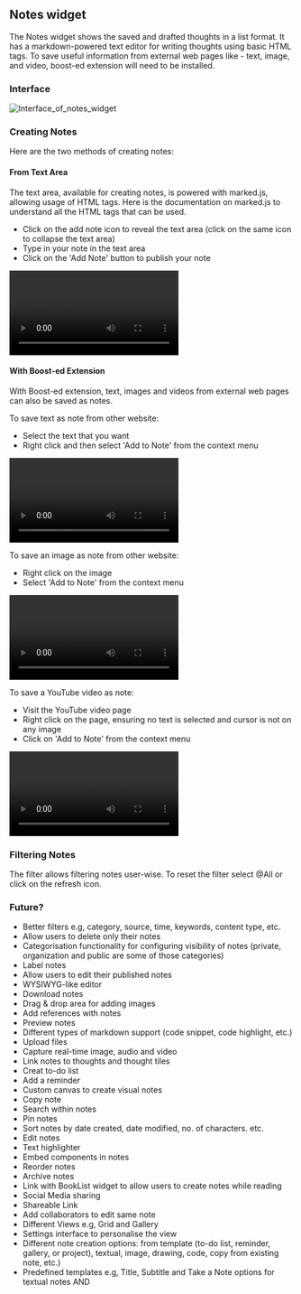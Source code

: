 ## Notes widget

The Notes widget shows the saved and drafted thoughts in a list format. It has a markdown-powered text editor for writing thoughts using basic HTML tags. To save useful information from external web pages like - text, image, and video, boost-ed extension will need to be installed.


### Interface

![Interface_of_notes_widget](https://gitlab.com/edvanta/gomad/thoughtjumper/tj-dictionary/-/wikis/uploads/dbc11f00045c468fae3bd55a8e57ed44/Interface_of_notes_widget.png)

### Creating Notes

Here are the two methods of creating notes:

#### From Text Area

The text area, available for creating notes, is powered with marked.js, allowing usage of HTML tags. Here is the documentation on marked.js to understand all the HTML tags that can be used.

- Click on the add note icon to reveal the text area (click on the same icon to collapse the text area)
- Type in your note in the text area
- Click on the 'Add Note' button to publish your note

![Adding_Notes_via_Text_Area](https://gitlab.com/edvanta/gomad/thoughtjumper/tj-dictionary/-/wikis/uploads/428fb91a983bd54a8550a5a08613d3b7/Adding_Notes_via_Text_Area.webm)

#### With Boost-ed Extension

With Boost-ed extension, text, images and videos from external web pages can also be saved as notes.

To save text as note from other website:
- Select the text that you want
- Right click and then select 'Add to Note' from the context menu

![Adding_text_as_note_via_Boost-ed_Extension](https://gitlab.com/edvanta/gomad/thoughtjumper/tj-dictionary/-/wikis/uploads/e61a105813122c5de20b21a75733852e/Adding_text_as_note_via_Boost-ed_Extension.webm)

To save an image as note from other website:
- Right click on the image
- Select 'Add to Note' from the context menu

![Adding_image_as_a_note](https://gitlab.com/edvanta/gomad/thoughtjumper/tj-dictionary/-/wikis/uploads/8fd2e1a880c98c701daf6d303aea1510/Adding_image_as_a_note.webm)

To save a YouTube video as note:
- Visit the YouTube video page
- Right click on the page, ensuring no text is selected and cursor is not on any image
- Click on 'Add to Note' from the context menu

![Adding_youtube_video_as_note_via_boosted_extension](https://gitlab.com/edvanta/gomad/thoughtjumper/tj-dictionary/-/wikis/uploads/b990c477e9b5732a9b3d87923be631e8/Adding_youtube_video_as_note_via_boosted_extension.webm)


### Filtering Notes

The filter allows filtering notes user-wise. To reset the filter select @All or click on the refresh icon.


### Future?

- Better filters e.g, category, source, time, keywords, content type, etc.
- Allow users to delete only their notes
- Categorisation functionality for configuring visibility of notes (private, organization and public are some of those categories)
- Label notes
- Allow users to edit their published notes
- WYSIWYG-like editor
- Download notes
- Drag & drop area for adding images
- Add references with notes
- Preview notes
- Different types of markdown support (code snippet, code highlight, etc.)
- Upload files
- Capture real-time image, audio and video
- Link notes to thoughts and thought tiles
- Creat to-do list
- Add a reminder
- Custom canvas to create visual notes
- Copy note
- Search within notes
- Pin notes
- Sort notes by date created, date modified, no. of characters. etc.
- Edit notes
- Text highlighter
- Embed components in notes
- Reorder notes
- Archive notes
- Link with BookList widget to allow users to create notes while reading
- Social Media sharing
- Shareable Link
- Add collaborators to edit same note
- Different Views e.g, Grid and Gallery
- Settings interface to personalise the view
- Different note creation options: from template (to-do list, reminder, gallery, or project), textual, image, drawing, code, copy from existing note, etc.)
- Predefined templates e.g, Title, Subtitle and Take a Note options for textual notes AND 
